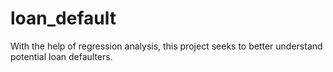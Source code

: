 # loan_default
With the help of regression analysis, this project seeks to better understand potential loan defaulters. 

